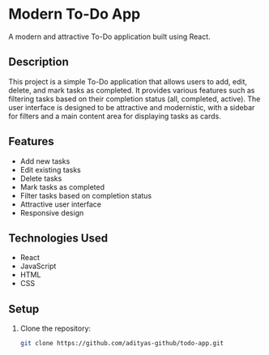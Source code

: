 # Modern To-Do App

A modern and attractive To-Do application built using React.

## Description

This project is a simple To-Do application that allows users to add, edit, delete, and mark tasks as completed. It provides various features such as filtering tasks based on their completion status (all, completed, active). The user interface is designed to be attractive and modernistic, with a sidebar for filters and a main content area for displaying tasks as cards.

## Features

- Add new tasks
- Edit existing tasks
- Delete tasks
- Mark tasks as completed
- Filter tasks based on completion status
- Attractive user interface
- Responsive design

## Technologies Used

- React
- JavaScript
- HTML
- CSS

## Setup

1. Clone the repository:

   ```bash
   git clone https://github.com/adityas-github/todo-app.git